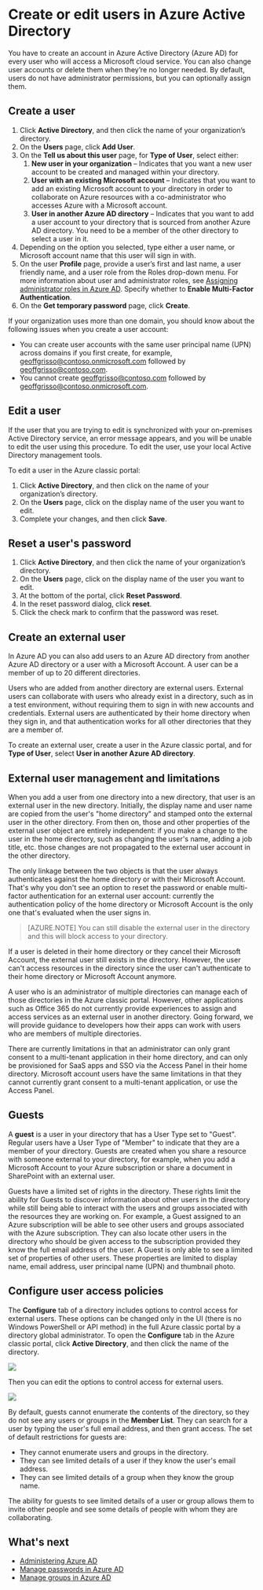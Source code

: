 <properties
    pageTitle="Create or edit users in Azure Active Directory | Microsoft Azure"
    description="Explains how to create or edit user accounts in Azure Active Directory."
    services="active-directory"
    documentationCenter=""
    authors="curtand"
    manager="stevenpo"
    editor=""/>

<tags
    ms.service="active-directory"
    ms.workload="identity"
    ms.tgt_pltfrm="na"
    ms.devlang="na"
    ms.topic="article"
    ms.date="12/01/2015"
    ms.author="curtand"/>

# Create or edit users in Azure Active Directory

You have to create an account in Azure Active Directory (Azure AD) for every user who will access a Microsoft cloud service. You can also change user accounts or delete them when they’re no longer needed. By default, users do not have administrator permissions, but you can optionally assign them.

## Create a user

1. Click **Active Directory**, and then click the name of your organization’s directory.
2. On the **Users** page, click **Add User**.
3. On the **Tell us about this user** page, for **Type of User**, select either:
    1. **New user in your organization** – Indicates that you want a new user account to be created and managed within your directory.
    2. **User with an existing Microsoft account** – Indicates that you want to add an existing Microsoft account to your directory in order to collaborate on Azure resources with a co-administrator who accesses Azure with a Microsoft account.
    3. **User in another Azure AD directory** – Indicates that you want to add a user account to your directory that is sourced from another Azure AD directory. You need to be a member of the other directory to select a user in it.
4. Depending on the option you selected, type either a user name, or Microsoft account name that this user will sign in with.
5. On the user **Profile** page, provide a user’s first and last name, a user friendly name, and a user role from the Roles drop-down menu. For more information about user and administrator roles, see [Assigning administrator roles in Azure AD](active-directory-assign-admin-roles.md). Specify whether to **Enable Multi-Factor Authentication**.
6. On the **Get temporary password** page, click **Create**.

If your organization uses more than one domain, you should know about the following issues when you create a user account:

- You can create user accounts with the same user principal name (UPN) across domains if you first create, for example, geoffgrisso@contoso.onmicrosoft.com followed by geoffgrisso@contoso.com.
- You cannot create geoffgrisso@contoso.com followed by geoffgrisso@contoso.onmicrosoft.com.

## Edit a user

If the user that you are trying to edit is synchronized with your on-premises Active Directory service, an error message appears, and you will be unable to edit the user using this procedure. To edit the user, use your local Active Directory management tools.

To edit a user in the Azure classic portal:

1. Click **Active Directory**, and then click on the name of your organization’s directory.
2. On the **Users** page, click on the display name of the user you want to edit.
3. Complete your changes, and then click **Save**.

## Reset a user's password

1. Click **Active Directory**, and then click the name of your organization’s directory.
2. On the **Users** page, click on the display name of the user you want to edit.
3. At the bottom of the portal, click **Reset Password**.
4. In the reset password dialog, click **reset**.
5. Click the check mark to confirm that the password was reset.

## Create an external user

In Azure AD you can also add users to an Azure AD directory from another Azure AD directory or a user with a Microsoft Account. A user can be a member of up to 20 different directories.

Users who are added from another directory are external users. External users can collaborate with users who already exist in a directory, such as in a test environment, without requiring them to sign in with new accounts and credentials. External users are authenticated by their home directory when they sign in, and that authentication works for all  other directories that they are a member of.

To create an external user, create a user in the Azure classic portal, and for **Type of User**, select **User in another Azure AD directory**.

## External user management and limitations

When you add a user from one directory into a new directory, that user is an external user in the new directory. Initially, the display name and user name are copied from the user's "home directory" and stamped onto the external user in the other directory. From then on, those and other properties of the external user object are entirely independent: if you make a change to the user in the home directory, such as changing the user's name, adding a job title, etc. those changes are not propagated to the external user account in the other directory.

The only linkage between the two objects is that the user always authenticates against the home directory or with their Microsoft Account. That's why you don't see an option to reset the password or enable multi-factor authentication for an external user account: currently the authentication policy of the home directory or Microsoft Account is the only one that's evaluated when the user signs in.

> [AZURE.NOTE]
> You can still disable the external user in the directory and this will block access to your directory.

If a user is deleted in their home directory or they cancel their Microsoft Account, the external user still exists in the directory. However, the user can't access resources in the directory since the user can't authenticate to their home directory or Microsoft Account anymore.

A user who is an administrator of multiple directories can manage each of those directories in the Azure classic portal. However, other applications such as Office 365 do not currently provide experiences to assign and access services as an external user in another directory. Going forward, we will provide guidance to developers how their apps can work with users who are members of multiple directories.

There are currently limitations in that an administrator can only grant consent to a multi-tenant application in their home directory, and can only be provisioned for SaaS apps and SSO via the Access Panel in their home directory. Microsoft account users have the same limitations in that they cannot currently grant consent to a multi-tenant application, or use the Access Panel.

## Guests

A **guest** is a user in your directory that has a User Type set to "Guest". Regular users have a User Type of "Member" to indicate that they are a member of your directory. Guests are created when you share a resource with someone external to your directory, for example, when you add a Microsoft Account to your Azure subscription or share a document in SharePoint with an external user.

Guests have a limited set of rights in the directory. These rights limit the ability for Guests to discover information about other users in the directory while still being able to interact with the users and groups associated with the resources they are working on. For example, a Guest assigned to an Azure subscription will be able to see other users and groups associated with the Azure subscription. They can also locate other users in the directory who should be given access to the subscription provided they know the full email address of the user. A Guest is only able to see a limited set of properties of other users. These properties are limited to display name, email address, user principal name (UPN) and thumbnail photo.

## Configure user access policies

The **Configure** tab of a directory includes options to control access for external users. These options can be changed only in the UI (there is no Windows PowerShell or API method) in the full Azure classic portal by a directory global administrator.
To open the **Configure** tab in the Azure classic portal, click **Active Directory**, and then click the name of the directory.

![][1]

Then you can edit the options to control access for external users.

![][2]

By default, guests cannot enumerate the contents of the directory, so they do not see any users or groups in the **Member List**. They can search for a user by typing the user's full email address, and then grant access. The set of default restrictions for guests are:

- They cannot enumerate users and groups in the directory.
- They can see limited details of a user if they know the user's email address.
- They can see limited details of a group when they know the group name.

The ability for guests to see limited details of a user or group allows them to invite other people and see some details of people with whom they are collaborating.  

## What's next

- [Administering Azure AD](active-directory-administer.md)
- [Manage passwords in Azure AD](active-directory-manage-passwords.md)
- [Manage groups in Azure AD](active-directory-manage-groups.md)

<!--Image references-->
[1]: ./media/active-directory-create-users/RBACDirConfigTab.png
[2]: ./media/active-directory-create-users/RBACGuestAccessControls.png


